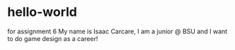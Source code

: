 # hello-world
for assignment 6
My name is Isaac Carcare, I am a junior @ BSU and I want to do game design as a career!
